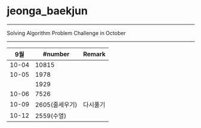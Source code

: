 # jeonga_baekjun

---

Solving Algorithm Problem Challenge in October

---

| 9월    | #number    | Remark |
| ----- | ---------- | ------ |
| 10-04 | 10815      |        |
| 10-05 | 1978       |        |
|       | 1929       |        |
| 10-06 | 7526       |        |
| 10-09 | 2605(줄세우기) | 다시풀기   |
| 10-12 | 2559(수열)   |        |
